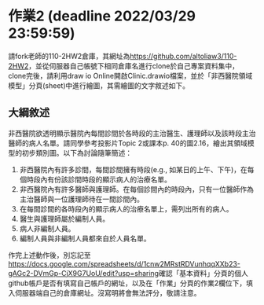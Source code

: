 # 作業2 (deadline 2022/03/29 23:59:59)
請fork老師的110-2HW2倉庫，其網址為<https://github.com/altoliaw3/110-2HW2>，並從伺服器自己帳號下相同倉庫名進行clone於自己專案資料集中，clone完後，請利用draw io Online開啟Clinic.drawio檔案，並於「非西醫院領域模型」分頁(sheet)中進行繪圖，其需繪圖的文字敘述如下。

## 大綱敘述
非西醫院欲透明顯示醫院內每間診間於各時段的主治醫生、護理師以及該時段主治醫師的病人名單。請同學參考投影片Topic 2或課本p. 40的圖2.16，繪出其領域模型的初步類別圖。以下為討論隨筆簡述：

1. 非西醫院內有許多診間，每間診間擁有時段(e.g., 如某日的上午、下午)，在每個時段內有份該診間時段的顯示病人的治療名單。
2. 非西醫院內有許多醫師與護理師。在每個診間內的時段內，只有一位醫師作為主治醫師與一位護理師待在一間診間內。
3. 在每間診間的各時段內的顯示病人的治療名單上，需列出所有的病人。
4. 醫生與護理師屬於編制人員。
5. 病人非編制人員。
6. 編制人員與非編制人員都來自於人員名單。

作完上述動作後，別忘記至<https://docs.google.com/spreadsheets/d/1cnw2MRstRDVunhqqXXb23-gAGc2-DVmGp-CjX9G7UoU/edit?usp=sharing>確認「基本資料」分頁的個人github帳戶是否有填寫自己帳戶的網址，以及在「作業」分頁的作業2欄位下，填入伺服器端自己的倉庫網址。沒寫明將會無法評分，敬請注意。